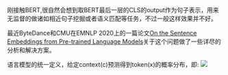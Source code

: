 
刚接触BERT,很自然会想到取BERT最后一层的CLS的output作为句子表示，用来无监督的做诸如相近句子挖掘或者语义匹配等任务，不过一般这样效果并不好。
</br>

最近ByteDance和CMU在EMNLP 2020上的一篇论文[On the Sentence Embeddings from Pre-trained Language Models](https://arxiv.org/pdf/2011.05864.pdf)关于这个问题做了一些详尽的分析和解决方案。
</br>

语言模型的统一定义，给定context(c)预测得到token(x)的概率分布，即:
![](https://latex.codecogs.com/gif.latex?\\p(x|c)%20=%20\frac%20{exp(h_c^T%20w_x)}{\sum_{{x}%27}%20exp(h_c^T%20w_{{x}%27})})

</br>
